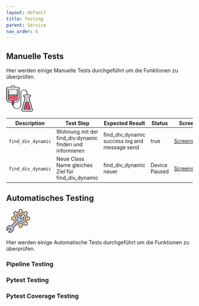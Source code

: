 ```yaml
---
layout: default
title: Testing
parent: Service
nav_order: 6
---
```


## Manuelle Tests

Hier werden einige Manuelle Tests durchgeführt um die Funktionen zu überprüfen.

![Testing](../img/testing.png)

| Description | Test Step | Expected Result | Status | Screen |
| ---         | ---       | ---             | ---    |  ---   |
| `find_div_dynamic`| Wohnung mit der find_div:dynamic finden und informieren | find_div_dynamic success log and message send  | true | [Screenshot](../img/testing/find_div_dynamic.png) |
| `find_div_dynamic`| Neue Class Name gleiches Ziel für find_div_dynamic | find_div_dynamic neuer   | Device Paused | [Screenshot](../img/testing/find_div_dynamic2.png) |

## Automatisches Testing

![Testing](../img/testing2.png)

Hier werden einige Automatische Tests durchgeführt um die Funktionen zu überprüfen.

### Pipeline Testing

### Pytest Testing

### Pytest Coverage Testing
